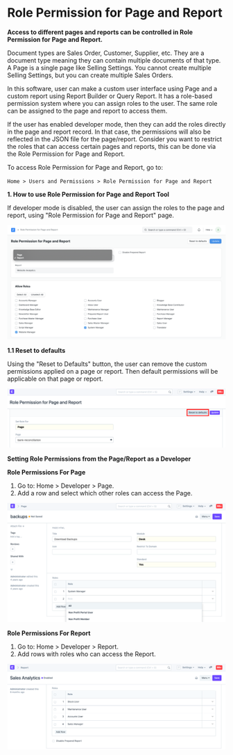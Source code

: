 # Role Permission for Page and Report 

**Access to different pages and reports can be controlled in Role Permission for Page and Report.**

Document types are Sales Order, Customer, Supplier, etc. They are a document type meaning they can contain multiple documents of that type. A Page is a single page like Selling Settings. You cannot create multiple Selling Settings, but you can create multiple Sales Orders.

In this software, user can make a custom user interface using Page and a custom report using Report Builder or Query Report. It has a role-based permission system where you can assign roles to the user. The same role can be assigned to the page and report to access them.

If the user has enabled developer mode, then they can add the roles directly in the page and report record. In that case, the permissions will also be reflected in the JSON file for the page/report. Consider you want to restrict the roles that can access certain pages and reports, this can be done via the Role Permission for Page and Report. 

To access Role Permission for Page and Report, go to:

`Home > Users and Permissions > Role Permission for Page and Report`

**1. How to use Role Permission for Page and Report Tool** 

If developer mode is disabled, the user can assign the roles to the page and report, using "Role Permission for Page and Report" page.

 ![Tools to assign custom roles to the page](../Images/role-permission-for-page-and-report.png)

**1.1 Reset to defaults** 

Using the "Reset to Defaults" button, the user can remove the custom permissions applied on a page or report. Then default permissions will be applicable on that page or report.

 ![Reset the default roles](../Images/reset-roles-permission-for-page-report.png)

**Setting Role Permissions from the Page/Report as a Developer**

**Role Permissions For Page**

1. Go to: Home > Developer > Page.
2. Add a row and select which other roles can access the Page.

 ![Assign roles to the page](../Images/roles-for-page.png)

**Role Permissions For Report**

1. Go to: Home > Developer > Report.
2. Add rows with roles who can access the Report.

 ![Assign roles to the report](../Images/roles-for-report.png)